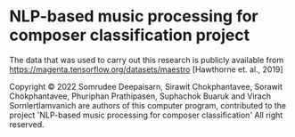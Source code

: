 # NLP-based music processing for composer classification project
The data that was used to carry out this research is publicly available from https://magenta.tensorflow.org/datasets/maestro [Hawthorne et. al., 2019]

Copyright © 2022 Somrudee Deepaisarn, Sirawit Chokphantavee, Sorawit Chokphantavee, Phuriphan Prathipasen, Suphachok Buaruk and Virach Sornlertlamvanich are authors of this computer program, contributed to the project 'NLP-based music processing for composer classification' All right reserved.
